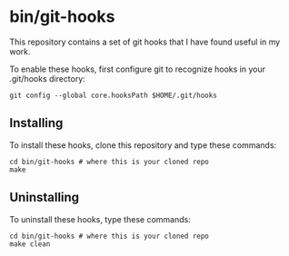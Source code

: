 # bin/git-hooks
This repository contains a set of git hooks that I have found useful in my work.

To enable these hooks, first configure git to recognize hooks in your .git/hooks directory:

    git config --global core.hooksPath $HOME/.git/hooks

## Installing
To install these hooks, clone this repository and type these commands:

    cd bin/git-hooks # where this is your cloned repo
    make

## Uninstalling
To uninstall these hooks, type these commands:

    cd bin/git-hooks # where this is your cloned repo
    make clean
